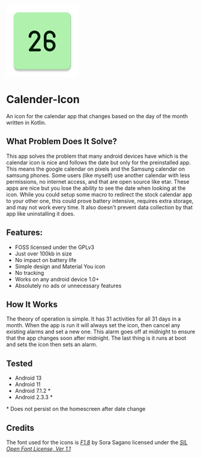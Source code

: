 ![ic_launcher_26](app/src/cupcake/res/mipmap-xxxhdpi/ic_launcher_26.png)
# Calender-Icon

An icon for the calendar app that changes based on the day of the month written in Kotlin.

## What Problem Does It Solve?
This app solves the problem that many android devices have which is the calendar icon is nice and follows the date but only for the preinstalled app. This means the google calendar on pixels and the Samsung calendar on samsung phones.
Some users (like myself) use another calendar with less permissions, no internet access, and that are open source like etar. These apps are nice but you lose the ability to see the date when looking at the icon.
While you could setup some macro to redirect the stock calendar app to your other one, this could prove battery intensive, requires extra storage, and may not work every time. It also doesn't prevent data collection by that app like uninstalling it does.

## Features:
* FOSS licensed under the GPLv3
* Just over 100kb in size
* No impact on battery life
* Simple design and Material You icon
* No tracking
* Works on any android device 1.0+
* Absolutely no ads or unnecessary features

## How It Works
The theory of operation is simple. It has 31 activities for all 31 days in a month.
When the app is run it will always set the icon, then cancel any existing alarms and set a new one. This alarm goes off at midnight to ensure that the app changes soon after midnight.
The last thing is it runs at boot and sets the icon then sets an alarm.

## Tested
* Android 13
* Android 11
* Android 7.1.2 *
* Android 2.3.3 *

\* Does not persist on the homescreen after date change

## Credits
The font used for the icons is *[F1.8](https://dotcolon.net/font/f1_8/)* by Sora Sagano licensed under the *[SIL Open Font License, Ver 1.1](OFL.txt)*
